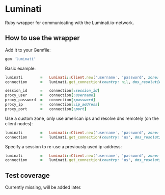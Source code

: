 # Luminati
Ruby-wrapper for communicating with the Luminati.io-network.

## How to use the wrapper
Add it to your Gemfile:
```ruby
gem 'luminati'
```

Basic example:
```ruby
luminati        =   Luminati::Client.new('username', 'password', zone: 'gen', port: 22225)
connection      =   luminati.get_connection(country: nil, dns_resolution: nil, session: nil)

session_id      =   connection[:session_id]
proxy_user      =   connection[:username]
proxy_password  =   connection[:password]
proxy_ip        =   connection[:ip_address]
proxy_port      =   connection[:port]
```

Use a custom zone, only use american ips and resolve dns remotely (on the client nodes):
```ruby
luminati        =   Luminati::Client.new('username', 'password', zone: 'customzone', port: 22225)
connection      =   luminati.get_connection(country: 'us', dns_resolution: :remote, session: nil)
```

Specify a session to re-use a previously used ip-address:
```ruby
luminati        =   Luminati::Client.new('username', 'password', zone: 'gen', port: 22225)
connection      =   luminati.get_connection(country: 'us', dns_resolution: :remote, session: '4b21543118c63c5a98397c240bee05ae18d0509d')
```

## Test coverage
Currently missing, will be added later.